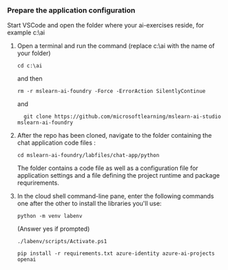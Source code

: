 ### Prepare the application configuration

Start VSCode and open the folder where your ai-exercises reside, for example c:\ai

1. Open a terminal and run the command (replace c:\ai with the name of your folder)

    ```
   cd c:\ai
     ```

    and then
   ```
   rm -r mslearn-ai-foundry -Force -ErrorAction SilentlyContinue
    ```
    and

   ```
     git clone https://github.com/microsoftlearning/mslearn-ai-studio mslearn-ai-foundry

     ```

    

4. After the repo has been cloned, navigate to the folder containing the chat application code files :

    ```
   cd mslearn-ai-foundry/labfiles/chat-app/python
    ```

    The folder contains a code file as well as a configuration file for application settings and a file defining the project runtime and package requrirements.

1. In the cloud shell command-line pane, enter the following commands one after the other to install the libraries you'll use:

    ```
   python -m venv labenv

    ```

    (Answer yes if prompted)
    
    ```
   ./labenv/scripts/Activate.ps1
    ```

 
   ```
   pip install -r requirements.txt azure-identity azure-ai-projects openai
   ```

